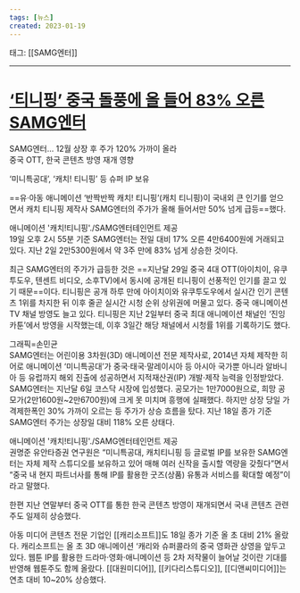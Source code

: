 ```yaml
---
tags: [뉴스]
created: 2023-01-19
---
```


태그: [[SAMG엔터]]

___

# [‘티니핑’ 중국 돌풍에 올 들어 83% 오른 SAMG엔터](https://n.news.naver.com/article/366/0000871155?sid=101)
SAMG엔터… 12월 상장 후 주가 120% 가까이 올라   
중국 OTT, 한국 콘텐츠 방영 재개 영향   

‘미니특공대’, ‘캐치! 티니핑’ 등 슈퍼 IP 보유

==유·아동 애니메이션 ‘반짝반짝 캐치! 티니핑’(캐치 티니핑)이 국내외 큰 인기를 얻으면서 캐치 티니핑 제작사 SAMG엔터의 주가가 올해 들어서만 50% 넘게 급등==했다.  

애니메이션 '캐치!티니핑'./SAMG엔터테인먼트 제공  
19일 오후 2시 55분 기준 SAMG엔터는 전일 대비 17% 오른 4만6400원에 거래되고 있다. 지난 2일 2만5300원에서 약 3주 만에 83% 넘게 상승한 것이다.  

최근 SAMG엔터의 주가가 급등한 것은 ==지난달 29일 중국 4대 OTT(아이치이, 유쿠투도우, 텐센트 비디오, 소후TV)에서 동시에 공개된 티니핑이 선풍적인 인기를 끌고 있기 때문==이다. 티니핑은 공개 하루 만에 아이치이와 유쿠투도우에서 실시간 인기 콘텐츠 1위를 차지한 뒤 이후 줄곧 실시간 시청 순위 상위권에 머물고 있다. 중국 애니메이션 TV 채널 방영도 늘고 있다. 티니핑은 지난 2일부터 중국 최대 애니메이션 채널인 ‘진잉카툰’에서 방영을 시작했는데, 이후 3일간 해당 채널에서 시청률 1위를 기록하기도 했다.

그래픽=손민균  
SAMG엔터는 어린이용 3차원(3D) 애니메이션 전문 제작사로, 2014년 자체 제작한 히어로 애니메이션 ‘미니특공대’가 중국·태국·말레이시아 등 아시아 국가뿐 아니라 알바니아 등 유럽까지 해외 진출에 성공하면서 지적재산권(IP) 개발·제작 능력을 인정받았다. SAMG엔터는 지난달 6일 코스닥 시장에 입성했다. 공모가는 1만7000원으로, 희망 공모가(2만1600원\~2만6700원)에 크게 못 미치며 흥행에 실패했다. 하지만 상장 당일 가격제한폭인 30% 가까이 오르는 등 주가가 상승 흐름을 탔다. 지난 18일 종가 기준 SAMG엔터 주가는 상장일 대비 118% 오른 상태다.  

애니메이션 '캐치!티니핑'./SAMG엔터테인먼트 제공  
권명준 유안타증권 연구원은 “미니특공대, 캐치티니핑 등 글로벌 IP를 보유한 SAMG엔터는 자체 제작 스튜디오를 보유하고 있어 매해 여러 신작을 출시할 역량을 갖췄다”면서 “중국 내 현지 파트너사를 통해 IP를 활용한 굿즈(상품) 유통과 서비스를 확대할 예정”이라고 말했다.  

한편 지난 연말부터 중국 OTT를 통한 한국 콘텐츠 방영이 재개되면서 국내 콘텐츠 관련주도 일제히 상승했다. 

아동 미디어 콘텐츠 전문 기업인 [[캐리소프트]]도 18일 종가 기준 올 초 대비 21% 올랐다. 캐리소프트는 올 초 3D 애니메이션 ‘캐리와 슈퍼콜라의 중국 영화관 상영을 앞두고 있다. 웹툰 IP를 활용한 드라마·영화·애니메이션 등 2차 저작물이 늘어날 것이란 기대를 반영해 웹툰주도 함께 올랐다. [[대원미디어]], [[키다리스튜디오]], [[디앤씨미디어]]는 연초 대비 10\~20% 상승했다.
